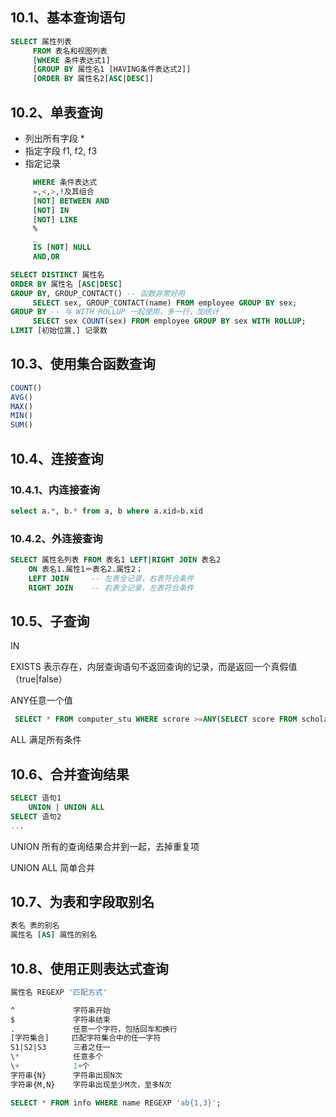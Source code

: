 <!-- # 第10章 查询数据 -->

## 10.1、基本查询语句

```sql
SELECT 属性列表 
     FROM 表名和视图列表
     [WHERE 条件表达式1]
     [GROUP BY 属性名1 [HAVING条件表达式2]]
     [ORDER BY 属性名2[ASC|DESC]]
```

## 10.2、单表查询

- 列出所有字段 *
- 指定字段 f1, f2, f3
- 指定记录
```sql
     WHERE 条件表达式
     =,<,>,!及其组合
     [NOT] BETWEEN AND
     [NOT] IN
     [NOT] LIKE
     %
     _
     IS [NOT] NULL
     AND,OR

SELECT DISTINCT 属性名
ORDER BY 属性名 [ASC|DESC]
GROUP BY, GROUP_CONTACT() -- 函数非常好用
     SELECT sex, GROUP_CONTACT(name) FROM employee GROUP BY sex;
GROUP BY -- 与 WITH ROLLUP 一起使用，多一行，加统计
     SELECT sex COUNT(sex) FROM employee GROUP BY sex WITH ROLLUP;
LIMIT [初始位置,] 记录数
```

## 10.3、使用集合函数查询

```sql
COUNT()
AVG()
MAX()
MIN()
SUM()
```

## 10.4、连接查询

### 10.4.1、内连接查询

```sql
select a.*, b.* from a, b where a.xid=b.xid
```

### 10.4.2、外连接查询

```sql
SELECT 属性名列表 FROM 表名1 LEFT|RIGHT JOIN 表名2
	ON 表名1.属性1＝表名2.属性2；
    LEFT JOIN     -- 左表全记录，右表符合条件
    RIGHT JOIN    -- 右表全记录，左表符合条件
```

## 10.5、子查询

IN

EXISTS 表示存在，内层查询语句不返回查询的记录，而是返回一个真假值 （true|false）

ANY任意一个值

```sql
 SELECT * FROM computer_stu WHERE scrore >=ANY(SELECT score FROM scholarship)
```

ALL 满足所有条件

## 10.6、合并查询结果

```sql
SELECT 语句1
	UNION | UNION ALL
SELECT 语句2
...
```

UNION 所有的查询结果合并到一起，去掉重复项

UNION ALL 简单合并

## 10.7、为表和字段取别名

```sql
表名 表的别名
属性名 [AS] 属性的别名
```

## 10.8、使用正则表达式查询

```sql
属性名 REGEXP '匹配方式'

^             字符串开始
$             字符串结束
.             任意一个字符，包括回车和换行
[字符集合]     匹配字符集合中的任一字符
S1|S2|S3      三者之任一
\*            任意多个
\+            1+个
字符串{N}      字符串出现N次
字符串{M,N}    字符串出现至少M次，至多N次

SELECT * FROM info WHERE name REGEXP 'ab{1,3}';
```
